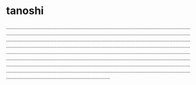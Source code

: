 # tanoshi

......................................................................................................................................................................................................................................................................................................................................................................................................................................................................................................................................................................................................................................................................................................................................................................................................................................................................................................................................................................................................................................................................................................